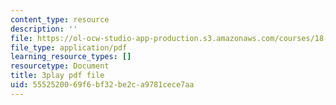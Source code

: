 ```yaml
---
content_type: resource
description: ''
file: https://ol-ocw-studio-app-production.s3.amazonaws.com/courses/18-03sc-differential-equations-fall-2011/5552520069f6bf32be2ca9781cece7aa_X5-ucBtneVM.pdf
file_type: application/pdf
learning_resource_types: []
resourcetype: Document
title: 3play pdf file
uid: 55525200-69f6-bf32-be2c-a9781cece7aa
---
```

